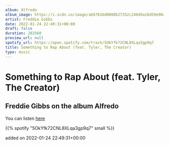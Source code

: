 ```yaml
---
album: Alfredo
album_image: https://i.scdn.co/image/ab67616d0000b27352c24049a16d59e98a638651
artist: Freddie Gibbs
date: 2022-01-24 22:49:31+00:00
draft: false
duration: 282560
preview_url: null
spotify_url: https://open.spotify.com/track/5OkYfk72CNL8XLqa3gp9q7
title: Something to Rap About (feat. Tyler, The Creator)
type: music
---
```



# Something to Rap About (feat. Tyler, The Creator)

## Freddie Gibbs on the album Alfredo

You can listen [here](https://open.spotify.com/track/5OkYfk72CNL8XLqa3gp9q7)

{{% spotify "5OkYfk72CNL8XLqa3gp9q7" small %}}

added on 2022-01-24 22:49:31+00:00